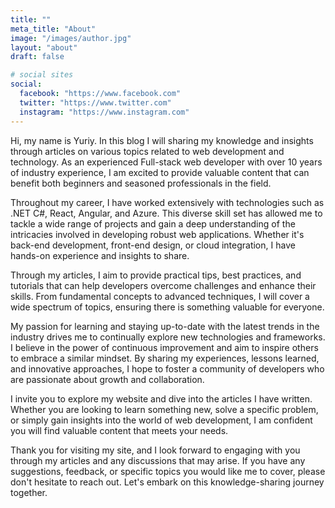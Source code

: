 ```yaml
---
title: ""
meta_title: "About"
image: "/images/author.jpg"
layout: "about"
draft: false

# social sites
social:
  facebook: "https://www.facebook.com"
  twitter: "https://www.twitter.com"
  instagram: "https://www.instagram.com"
---
```


Hi, my name is Yuriy. In this blog I will sharing my knowledge and insights through articles on various topics related to web development and technology. As an experienced Full-stack web developer with over 10 years of industry experience, I am excited to provide valuable content that can benefit both beginners and seasoned professionals in the field.

Throughout my career, I have worked extensively with technologies such as .NET C#, React, Angular, and Azure. This diverse skill set has allowed me to tackle a wide range of projects and gain a deep understanding of the intricacies involved in developing robust web applications. Whether it's back-end development, front-end design, or cloud integration, I have hands-on experience and insights to share.

Through my articles, I aim to provide practical tips, best practices, and tutorials that can help developers overcome challenges and enhance their skills. From fundamental concepts to advanced techniques, I will cover a wide spectrum of topics, ensuring there is something valuable for everyone.

My passion for learning and staying up-to-date with the latest trends in the industry drives me to continually explore new technologies and frameworks. I believe in the power of continuous improvement and aim to inspire others to embrace a similar mindset. By sharing my experiences, lessons learned, and innovative approaches, I hope to foster a community of developers who are passionate about growth and collaboration.

I invite you to explore my website and dive into the articles I have written. Whether you are looking to learn something new, solve a specific problem, or simply gain insights into the world of web development, I am confident you will find valuable content that meets your needs.

Thank you for visiting my site, and I look forward to engaging with you through my articles and any discussions that may arise. If you have any suggestions, feedback, or specific topics you would like me to cover, please don't hesitate to reach out. Let's embark on this knowledge-sharing journey together.

